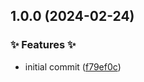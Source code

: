## 1.0.0 (2024-02-24)


### ✨ Features ✨

* initial commit ([f79ef0c](https://github.com/AtomiCloud/actions.cache-npm/commit/f79ef0c5b1f145630a913cde90ecd813823ce08c))
